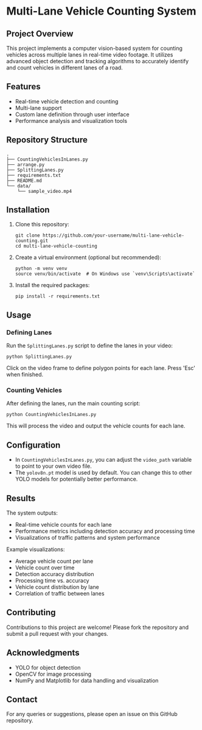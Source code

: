 # Multi-Lane Vehicle Counting System

## Project Overview

This project implements a computer vision-based system for counting vehicles across multiple lanes in real-time video footage. It utilizes advanced object detection and tracking algorithms to accurately identify and count vehicles in different lanes of a road.

## Features

- Real-time vehicle detection and counting
- Multi-lane support
- Custom lane definition through user interface
- Performance analysis and visualization tools

## Repository Structure

```
.
├── CountingVehiclesInLanes.py
├── arrange.py
├── SplittingLanes.py
├── requirements.txt
├── README.md
└── data/
    └── sample_video.mp4
```

## Installation

1. Clone this repository:

   ```
   git clone https://github.com/your-username/multi-lane-vehicle-counting.git
   cd multi-lane-vehicle-counting
   ```

2. Create a virtual environment (optional but recommended):

   ```
   python -m venv venv
   source venv/bin/activate  # On Windows use `venv\Scripts\activate`
   ```

3. Install the required packages:
   ```
   pip install -r requirements.txt
   ```

## Usage

### Defining Lanes

Run the `SplittingLanes.py` script to define the lanes in your video:

```
python SplittingLanes.py
```

Click on the video frame to define polygon points for each lane. Press 'Esc' when finished.

### Counting Vehicles

After defining the lanes, run the main counting script:

```
python CountingVehiclesInLanes.py
```

This will process the video and output the vehicle counts for each lane.

## Configuration

- In `CountingVehiclesInLanes.py`, you can adjust the `video_path` variable to point to your own video file.
- The `yolov8n.pt` model is used by default. You can change this to other YOLO models for potentially better performance.

## Results

The system outputs:

- Real-time vehicle counts for each lane
- Performance metrics including detection accuracy and processing time
- Visualizations of traffic patterns and system performance

Example visualizations:

- Average vehicle count per lane
- Vehicle count over time
- Detection accuracy distribution
- Processing time vs. accuracy
- Vehicle count distribution by lane
- Correlation of traffic between lanes

## Contributing

Contributions to this project are welcome! Please fork the repository and submit a pull request with your changes.

## Acknowledgments

- YOLO for object detection
- OpenCV for image processing
- NumPy and Matplotlib for data handling and visualization

## Contact

For any queries or suggestions, please open an issue on this GitHub repository.
